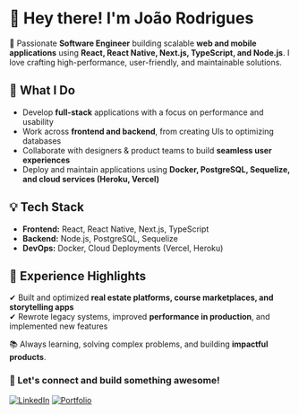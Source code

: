 # 👋 Hey there! I'm João Rodrigues 

🚀 Passionate **Software Engineer** building scalable **web and mobile applications** using **React, React Native, Next.js, TypeScript, and Node.js**. I love crafting high-performance, user-friendly, and maintainable solutions.  

## 🔹 What I Do  
- Develop **full-stack** applications with a focus on performance and usability  
- Work across **frontend and backend**, from creating UIs to optimizing databases  
- Collaborate with designers & product teams to build **seamless user experiences**  
- Deploy and maintain applications using **Docker, PostgreSQL, Sequelize, and cloud services (Heroku, Vercel)**  

## 💡 Tech Stack  
- **Frontend:** React, React Native, Next.js, TypeScript  
- **Backend:** Node.js, PostgreSQL, Sequelize  
- **DevOps:** Docker, Cloud Deployments (Vercel, Heroku)  

## 📌 Experience Highlights  
✔ Built and optimized **real estate platforms, course marketplaces, and storytelling apps**  
✔ Rewrote legacy systems, improved **performance in production**, and implemented new features  

📚 Always learning, solving complex problems, and building **impactful products**.  

### 🌟 Let's connect and build something awesome!  
[![LinkedIn](https://img.shields.io/badge/LinkedIn-Connect-blue?style=flat&logo=linkedin)]([https://linkedin.com/in/yourprofile](https://www.linkedin.com/in/jpcrjoao2/))  
[![Portfolio](https://img.shields.io/badge/Portfolio-Visit-brightgreen?style=flat)]()
